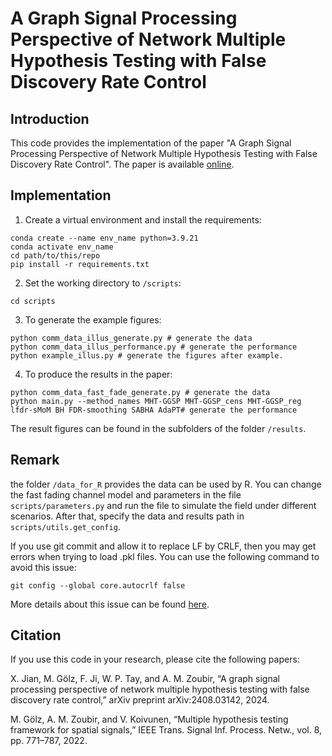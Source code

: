 # A Graph Signal Processing Perspective of Network Multiple Hypothesis Testing with False Discovery Rate Control

## Introduction

This code provides the implementation of the paper "A Graph Signal Processing Perspective of Network Multiple Hypothesis Testing with False Discovery Rate Control". The paper is available [online](https://arxiv.org/abs/2408.03142).

## Implementation

1. Create a virtual environment and install the requirements:
```
conda create --name env_name python=3.9.21
conda activate env_name
cd path/to/this/repo
pip install -r requirements.txt
```

2. Set the working directory to `/scripts`:
```
cd scripts
```

3. To generate the example figures:
```
python comm_data_illus_generate.py # generate the data
python comm_data_illus_performance.py # generate the performance
python example_illus.py # generate the figures after example.
```

4. To produce the results in the paper:
```
python comm_data_fast_fade_generate.py # generate the data
python main.py --method_names MHT-GGSP MHT-GGSP_cens MHT-GGSP_reg lfdr-sMoM BH FDR-smoothing SABHA AdaPT# generate the performance
```
The result figures can be found in the subfolders of the folder `/results`.

## Remark
the folder `/data_for_R` provides the data can be used by R.
You can change the fast fading channel model and parameters in the file 
`scripts/parameters.py` and run the file to simulate the field under different scenarios. After that,
specify the data and results path in `scripts/utils.get_config`.

If you use git commit and allow it to replace LF by CRLF, then you may get errors when trying to load 
.pkl files. You can use the following command to avoid this issue:
```
git config --global core.autocrlf false
```
More details about this issue can be found [here](https://gist.github.com/NateWeiler/df202280ce8cc38e9f00dbc17708fab2).

## Citation
If you use this code in your research, please cite the following papers:

X. Jian, M. Gölz, F. Ji, W. P. Tay, and A. M. Zoubir, “A graph signal
processing perspective of network multiple hypothesis testing with false
discovery rate control,” arXiv preprint arXiv:2408.03142, 2024.

M. Gölz, A. M. Zoubir, and V. Koivunen, “Multiple hypothesis testing
framework for spatial signals,” IEEE Trans. Signal Inf. Process. Netw.,
vol. 8, pp. 771–787, 2022.